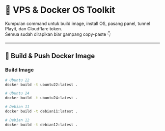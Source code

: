 # 🚀 VPS & Docker OS Toolkit

Kumpulan command untuk build image, install OS, pasang panel, tunnel Playit, dan Cloudflare token.  
Semua sudah dirapikan biar gampang copy-paste 👇

---

## 🐳 Build & Push Docker Image

### Build Image
```bash
# Ubuntu 22
docker build -t ubuntu22:latest .

# Ubuntu 24
docker build -t ubuntu24:latest .

# Debian 11
docker build -t debian11:latest .

# Debian 12
docker build -t debian12:latest .
